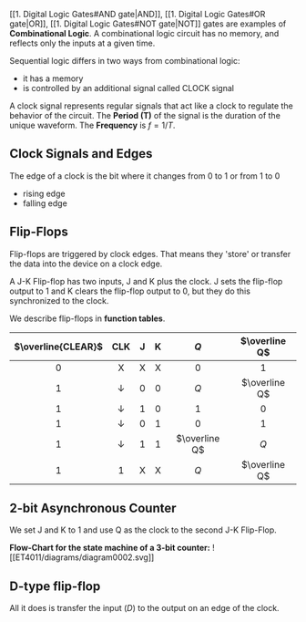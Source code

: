 [[1. Digital Logic Gates#AND gate|AND]], [[1. Digital Logic Gates#OR gate|OR]], [[1. Digital Logic Gates#NOT gate|NOT]] gates are examples of __Combinational Logic__.
A combinational logic circuit has no memory, and reflects only the inputs at a given time.

Sequential logic differs in two ways from combinational logic:
- it has a memory
- is controlled by an additional signal called CLOCK signal

A clock signal represents regular signals that act like a clock to regulate the behavior of the circuit. The __Period (T)__ of the signal is the duration of the unique waveform. The __Frequency__ is $f={1/T}$.

## Clock Signals and Edges
The edge of a clock is the bit where it changes from 0 to 1 or from 1 to 0
- rising edge
- falling edge

## Flip-Flops
Flip-flops are triggered by clock edges. That means they 'store' or transfer the data into the device on a clock edge.

A J-K Flip-flop has two inputs, J and K plus the clock. J sets the flip-flop output to 1 and K clears the flip-flop output to 0, but they do this synchronized to the clock.

We describe flip-flops in __function tables__.

| $\overline{CLEAR}$ | CLK | J   | K   | $Q$   | $\overline Q$ |
| :------------------: | :---: | :---: | :---: | :---: | :-------------: |
| 0                  | X   | X   | X   | 0   | 1             |
| 1                  |  ↓   |   0  |  0   |  $Q$   |    $\overline Q$           |
| 1                  |  ↓   | 1    |  0   | 1    |  0             |
| 1                  |  ↓   |  0   |  1   |  0   |    1           |
| 1                  |   ↓  |  1   |  1   |  $\overline Q$   |    $Q$           |
| 1                  |  1   |  X   |  X   |  $Q$   |     $\overline Q$          |

## 2-bit Asynchronous Counter
We set J and K to 1 and use Q as the clock to the second J-K Flip-Flop.

__Flow-Chart for the state machine of a 3-bit counter:__
![[ET4011/diagrams/diagram0002.svg]]
## D-type flip-flop
All it does is transfer the input ($D$) to the output on an edge of the clock.
